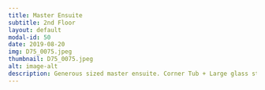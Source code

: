 ```yaml
---
title: Master Ensuite
subtitle: 2nd Floor
layout: default
modal-id: 50
date: 2019-08-20
img: D75_0075.jpeg
thumbnail: D75_0075.jpeg
alt: image-alt
description: Generous sized master ensuite. Corner Tub + Large glass standing shower. Dual Vanity.
---
```

